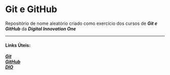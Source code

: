 # Git e GitHub

Repositório de nome aleatório criado como exercício dos cursos de ***Git e GitHub*** da ***Digital Innovation One***  

---

#### Links Úteis:  
[***Git***](https://git-scm.com/doc)  
[***GitHub***](https://docs.github.com/pt)  
[***DIO***](https://www.dio.me/)
